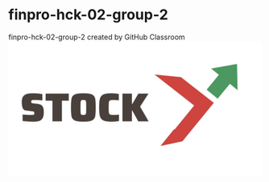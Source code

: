 # finpro-hck-02-group-2
finpro-hck-02-group-2 created by GitHub Classroom
![alt text](https://github.com/H8-Assignments-Bay/finpro-hck-02-group-2/blob/main/STOCK.jpg)
